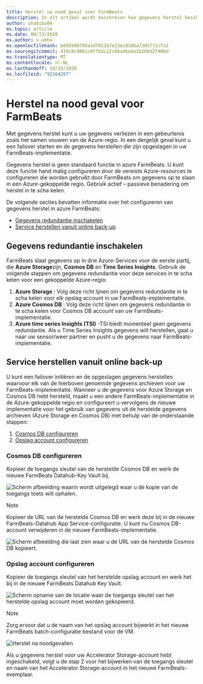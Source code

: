 ```yaml
---
title: Herstel na nood geval voor FarmBeats
description: In dit artikel wordt beschreven hoe gegevens herstel bescherming biedt tegen het verlies van uw gegevens.
author: uhabiba04
ms.topic: article
ms.date: 04/13/2020
ms.author: v-umha
ms.openlocfilehash: bdd59d078da1df021b7e23ec858ba7305f72cfa1
ms.sourcegitcommit: 419c8c8061c0ff6dc12c66ad6eda1b266d2f40bd
ms.translationtype: MT
ms.contentlocale: nl-NL
ms.lasthandoff: 10/18/2020
ms.locfileid: "92164207"
---
```

# <a name="disaster-recovery-for-farmbeats"></a>Herstel na nood geval voor FarmBeats

Met gegevens herstel kunt u uw gegevens verliezen in een gebeurtenis zoals het samen vouwen van de Azure-regio. In een dergelijk geval kunt u een failover starten en de gegevens herstellen die zijn opgeslagen in uw FarmBeats-implementatie.

Gegevens herstel is geen standaard functie in azure FarmBeats. U kunt deze functie hand matig configureren door de vereiste Azure-resources te configureren die worden gebruikt door FarmBeats om gegevens op te slaan in een Azure-gekoppelde regio. Gebruik actief – passieve benadering om herstel in te scha kelen.

De volgende secties bevatten informatie over het configureren van gegevens herstel in azure FarmBeats:

- [Gegevens redundantie inschakelen](#enable-data-redundancy)
- [Service herstellen vanuit online back-up](#restore-service-from-online-backup)


## <a name="enable-data-redundancy"></a>Gegevens redundantie inschakelen

FarmBeats slaat gegevens op in drie Azure-Services voor de eerste partij, die **Azure Storage**zijn, **Cosmos DB** en **Time Series Insights**. Gebruik de volgende stappen om gegevens redundantie voor deze services in te scha kelen voor een gekoppelde Azure-regio:

1.  **Azure Storage** : Volg deze richt lijnen om gegevens redundantie in te scha kelen voor elk opslag account in uw FarmBeats-implementatie.
2.  **Azure Cosmos DB** : Volg deze richt lijnen om gegevens redundantie in te scha kelen voor Cosmos DB account van uw FarmBeats-implementatie.
3.  **Azure time series Insights (TSI)** -TSI biedt momenteel geen gegevens redundantie. Als u Time Series Insights gegevens wilt herstellen, gaat u naar uw sensor/weer partner en pusht u de gegevens naar FarmBeats-implementatie.

## <a name="restore-service-from-online-backup"></a>Service herstellen vanuit online back-up

U kunt een failover initiëren en de opgeslagen gegevens herstellen waarvoor elk van de hierboven genoemde gegevens archieven voor uw FarmBeats-implementatie. Wanneer u de gegevens voor Azure Storage en Cosmos DB hebt hersteld, maakt u een andere FarmBeats-implementatie in de Azure-gekoppelde regio en configureert u vervolgens de nieuwe implementatie voor het gebruik van gegevens uit de herstelde gegevens archieven (Azure Storage en Cosmos DB) met behulp van de onderstaande stappen:

1. [Cosmos DB configureren](#configure-cosmos-db)
2. [Opslag account configureren](#configure-storage-account)


### <a name="configure-cosmos-db"></a>Cosmos DB configureren

Kopieer de toegangs sleutel van de herstelde Cosmos DB en werk de nieuwe FarmBeats Datahub-Key Vault bij.


  ![Scherm afbeelding waarin wordt uitgelegd waar u de kopie van de toegangs toets wilt ophalen.](./media/disaster-recovery-for-farmbeats/key-vault-secrets.png)

> [!NOTE]
> Kopieer de URL van de herstelde Cosmos DB en werk deze bij in de nieuwe FarmBeats-Datahub App Service-configuratie. U kunt nu Cosmos DB-account verwijderen in de nieuwe FarmBeats-implementatie.

  ![Scherm afbeelding die laat zien waar u de URL van de herstelde Cosmos DB kopieert.](./media/disaster-recovery-for-farmbeats/configuration.png)

### <a name="configure-storage-account"></a>Opslag account configureren

Kopieer de toegangs sleutel van het herstelde opslag account en werk het bij in de nieuwe FarmBeats Datahub Key Vault.

![Scherm opname van de locatie waar de toegangs sleutel van het herstelde opslag account moet worden gekopieerd.](./media/disaster-recovery-for-farmbeats/key-vault-7-secrets.png)

>[!NOTE]
> Zorg ervoor dat u de naam van het opslag account bijwerkt in het nieuwe FarmBeats batch-configuratie bestand voor de VM.

![Herstel na noodgevallen](./media/disaster-recovery-for-farmbeats/batch-prep-files.png)

Als u gegevens herstel voor uw Accelerator Storage-account hebt ingeschakeld, volgt u de stap 2 voor het bijwerken van de toegangs sleutel en naam van het Accelerator Storage-account in het nieuwe FarmBeats-exemplaar.
